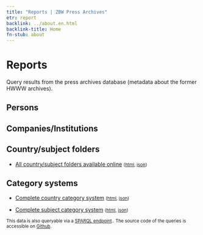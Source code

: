 ```yaml
---
title: "Reports | ZBW Press Archives"
etr: report
backlink: ../about.en.html
backlink-title: Home
fn-stub: about
---
```


# Reports

Query results from the press archives database (metadata about the former HWWW archives).

## Persons

## Companies/Institutions

## Country/subject folders

* [All country/subject folders available online](https://pm20.zbw.eu/report/pm20_result.en.html?jsonFile=sh/subject_folders.en.json&main_title=All+country/subject+folders+available+online) <small>([html](sh/subject_folders.en.html), [json](sh/subject_folders.en.json))</small>

## Category systems

* [Complete country category system](https://pm20.zbw.eu/report/pm20_result.en.html?jsonFile=vocab/geo_by_signature.en.json&main_title=Complete+country+category+system) <small>([html](vocab/geo_by_signature.en.html), [json](vocab/geo_by_signature.en.json))</small>

* [Complete subject category system](https://pm20.zbw.eu/report/pm20_result.en.html?jsonFile=vocab/subject_by_signature.en.json&main_title=Complete+subject+category+system) <small>([html](vocab/subject_by_signature.en.html), [json](vocab/subject_by_signature.en.json))</small>

<small>This data is also queryable via a [SPARQL endpoint](http://zbw.eu/beta/sparql-lab/about#pm20).. The source code of the queries is accessible on [Github](https://github.com/zbw/sparql-queries/tree/master/pm20).</small>